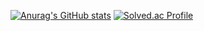 [![Anurag's GitHub stats](https://github-readme-stats.vercel.app/api?username=Sk1llX)](https://github.com/anuraghazra/github-readme-stats)
[![Solved.ac Profile](http://mazassumnida.wtf/api/v2/generate_badge?boj=백준아이디)](https://solved.ac/dev_SkillX/)
